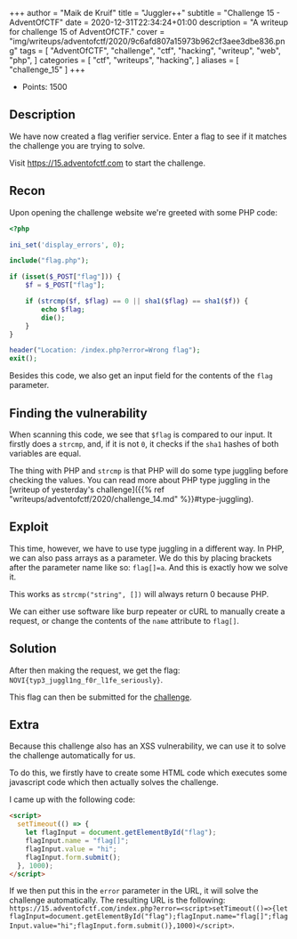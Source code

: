 +++
author = "Maik de Kruif"
title = "Juggler++"
subtitle = "Challenge 15 - AdventOfCTF"
date = 2020-12-31T22:34:24+01:00
description = "A writeup for challenge 15 of AdventOfCTF."
cover = "img/writeups/adventofctf/2020/9c6afd807a15973b962cf3aee3dbe836.png"
tags = [
    "AdventOfCTF",
    "challenge",
    "ctf",
    "hacking",
    "writeup",
    "web",
    "php",
]
categories = [
    "ctf",
    "writeups",
    "hacking",
]
aliases = [
    "challenge_15"
]
+++

- Points: 1500

## Description

We have now created a flag verifier service. Enter a flag to see if it matches the challenge you are trying to solve.

Visit <https://15.adventofctf.com> to start the challenge.

## Recon

Upon opening the challenge website we're greeted with some PHP code:

```php
<?php

ini_set('display_errors', 0);

include("flag.php");

if (isset($_POST["flag"])) {
    $f = $_POST["flag"];

    if (strcmp($f, $flag) == 0 || sha1($flag) == sha1($f)) {
        echo $flag;
        die();
    }
}

header("Location: /index.php?error=Wrong flag");
exit();
```

Besides this code, we also get an input field for the contents of the `flag` parameter.

## Finding the vulnerability

When scanning this code, we see that `$flag` is compared to our input. It firstly does a `strcmp`, and, if it is not `0`, it checks if the `sha1` hashes of both variables are equal.

The thing with PHP and `strcmp` is that PHP will do some type juggling before checking the values. You can read more about PHP type juggling in the [writeup of yesterday's challenge]({{% ref "writeups/adventofctf/2020/challenge_14.md" %}}#type-juggling).

## Exploit

This time, however, we have to use type juggling in a different way. In PHP, we can also pass arrays as a parameter. We do this by placing brackets after the parameter name like so: `flag[]=a`. And this is exactly how we solve it.

This works as `strcmp("string", [])` will always return 0 because PHP.

We can either use software like burp repeater or cURL to manually create a request, or change the contents of the `name` attribute to `flag[]`.

## Solution

After then making the request, we get the flag: `NOVI{typ3_juggl1ng_f0r_l1fe_seriously}`.

This flag can then be submitted for the [challenge](https://ctfd.adventofctf.com/challenges#15-16).

## Extra

Because this challenge also has an XSS vulnerability, we can use it to solve the challenge automatically for us.

To do this, we firstly have to create some HTML code which executes some javascript code which then actually solves the challenge.

I came up with the following code:

```html
<script>
  setTimeout(() => {
    let flagInput = document.getElementById("flag");
    flagInput.name = "flag[]";
    flagInput.value = "hi";
    flagInput.form.submit();
  }, 1000);
</script>
```

If we then put this in the `error` parameter in the URL, it will solve the challenge automatically. The resulting URL is the following: `https://15.adventofctf.com/index.php?error=<script>setTimeout(()=>{let flagInput=document.getElementById("flag");flagInput.name="flag[]";flagInput.value="hi";flagInput.form.submit()},1000)</script>`.
